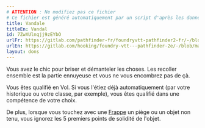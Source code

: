 ```yaml
---
# ATTENTION : Ne modifiez pas ce fichier
# Ce fichier est généré automatiquement par un script d'après les données du module Foundry VTT officiel et de sa traduction
title: Vandale
titleEn: Vandal
id: 7ZwXUlnqjj9zEYbO
urlFr: https://gitlab.com/pathfinder-fr/foundryvtt-pathfinder2-fr/-/blob/master/data/feats/7ZwXUlnqjj9zEYbO.htm
urlEn: https://gitlab.com/hooking/foundry-vtt---pathfinder-2e/-/blob/master/packs/data/feats.db/vandal.json
layout: dons
---
```

Vous avez le chic pour briser et démanteler les choses. Les recoller ensemble est la partie ennuyeuse et vous ne vous encombrez pas de çà.

Vous êtes qualifié en Vol. Si vous l'étiez déjà automatiquement (par votre historique ou votre classe, par exemple), vous êtes qualifié dans une compétence de votre choix.

De plus, lorsque vous touchez avec une [Frappe](../actions/frapper.md) un piège ou un objet non tenu, vous ignorez les 5 premiers points de solidité de l'objet.
